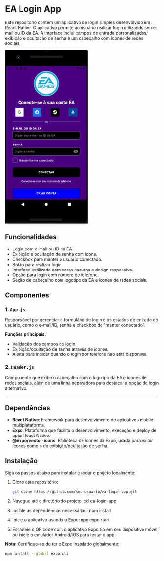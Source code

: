 # EA Login App  

Este repositório contém um aplicativo de login simples desenvolvido em React Native. O aplicativo permite ao usuário realizar login utilizando seu e-mail ou ID da EA. A interface inclui campos de entrada personalizados, exibição e ocultação de senha e um cabeçalho com ícones de redes sociais.

![EA login screenshot](./src/img/tela-login.png) 

## Funcionalidades

- Login com e-mail ou ID da EA.
- Exibição e ocultação de senha com ícone.
- Checkbox para manter o usuário conectado.
- Botão para realizar login.
- Interface estilizada com cores escuras e design responsivo.
- Opção para login com número de telefone.
- Seção de cabeçalho com logotipo da EA e ícones de redes sociais.

## Componentes

### 1. `App.js`

Responsável por gerenciar o formulário de login e os estados de entrada do usuário, como o e-mail/ID, senha e checkbox de "manter conectado".

**Funções principais:**
- Validação dos campos de login.
- Exibição/ocultação de senha através de ícones.
- Alerta para indicar quando o login por telefone não está disponível.

### 2. `Header.js`

Componente que exibe o cabeçalho com o logotipo da EA e ícones de redes sociais, além de uma linha separadora para destacar a opção de login alternativo.

---

## Dependências

- **React Native**: Framework para desenvolvimento de aplicativos mobile multiplataforma.
- **Expo**: Plataforma que facilita o desenvolvimento, execução e deploy de apps React Native.
- **@expo/vector-icons**: Biblioteca de ícones da Expo, usada para exibir ícones como o de exibição/ocultação de senha.

## Instalação

Siga os passos abaixo para instalar e rodar o projeto localmente:

1. Clone este repositório:
   ```bash
   git clone https://github.com/seu-usuario/ea-login-app.git

2. Navegue até o diretório do projeto:
    cd ea-login-app

3. Instale as dependências necessárias:
    npm install

4. Inicie o aplicativo usando o Expo:
    npx expo start

5. Escaneie o QR code com o aplicativo Expo Go em seu dispositivo móvel, ou inicie o emulador Android/iOS para testar o app.

**Nota:** Certifique-se de ter o Expo instalado globalmente:
```bash
npm install --global expo-cli

